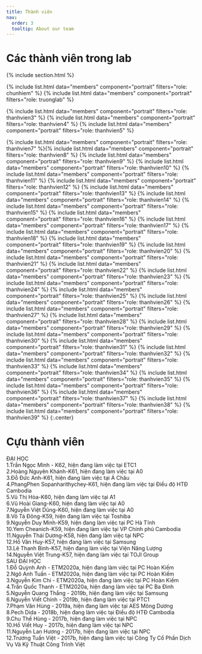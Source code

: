 ```yaml
---
title: Thành viên
nav:
  order: 3
  tooltip: About our team
---
```


# <i class="fas fa-users"></i>Các thành viên trong lab

{% include section.html %}


{%
  include list.html
  data="members"
  component="portrait"
  filters="role: chunhiem"
%}
{%
  include list.html
  data="members"
  component="portrait"
  filters="role: truonglab"
%}

<!-- {%
  include list.html
  data="members"
  component="portrait"
  filters="role: thanhvien1"
%}
{%
  include list.html
  data="members"
  component="portrait"
  filters="role: thanhvien2"
%} -->
{%
  include list.html
  data="members"
  component="portrait"
  filters="role: thanhvien3"
%}
{%
  include list.html
  data="members"
  component="portrait"
  filters="role: thanhvien4"
%}
{%
  include list.html
  data="members"
  component="portrait"
  filters="role: thanhvien5"
%}
<!-- {%
  include list.html
  data="members"
  component="portrait"
  filters="role: thanhvien6"
%} -->
{%
  include list.html
  data="members"
  component="portrait"
  filters="role: thanhvien7"
%}{%
  include list.html
  data="members"
  component="portrait"
  filters="role: thanhvien8"
%}
{%
  include list.html
  data="members"
  component="portrait"
  filters="role: thanhvien9"
%}
{%
  include list.html
  data="members"
  component="portrait"
  filters="role: thanhvien10"
%}
{%
  include list.html
  data="members"
  component="portrait"
  filters="role: thanhvien11"
%}
{%
  include list.html
  data="members"
  component="portrait"
  filters="role: thanhvien12"
%}
{%
  include list.html
  data="members"
  component="portrait"
  filters="role: thanhvien13"
%}
{%
  include list.html
  data="members"
  component="portrait"
  filters="role: thanhvien14"
%}
{%
  include list.html
  data="members"
  component="portrait"
  filters="role: thanhvien15"
%}
{%
  include list.html
  data="members"
  component="portrait"
  filters="role: thanhvien16"
%}
{%
  include list.html
  data="members"
  component="portrait"
  filters="role: thanhvien17"
%}
{%
  include list.html
  data="members"
  component="portrait"
  filters="role: thanhvien18"
%}
{%
  include list.html
  data="members"
  component="portrait"
  filters="role: thanhvien19"
%}
{%
  include list.html
  data="members"
  component="portrait"
  filters="role: thanhvien20"
%}
{%
  include list.html
  data="members"
  component="portrait"
  filters="role: thanhvien21"
%}
{%
  include list.html
  data="members"
  component="portrait"
  filters="role: thanhvien22"
%}
{%
  include list.html
  data="members"
  component="portrait"
  filters="role: thanhvien23"
%}
{%
  include list.html
  data="members"
  component="portrait"
  filters="role: thanhvien24"
%}
{%
  include list.html
  data="members"
  component="portrait"
  filters="role: thanhvien25"
%}
{%
  include list.html
  data="members"
  component="portrait"
  filters="role: thanhvien26"
%}
{%
  include list.html
  data="members"
  component="portrait"
  filters="role: thanhvien27"
%}
{%
  include list.html
  data="members"
  component="portrait"
  filters="role: thanhvien28"
%}
{%
  include list.html
  data="members"
  component="portrait"
  filters="role: thanhvien29"
%}
{%
  include list.html
  data="members"
  component="portrait"
  filters="role: thanhvien30"
%}
{%
  include list.html
  data="members"
  component="portrait"
  filters="role: thanhvien31"
%}
{%
  include list.html
  data="members"
  component="portrait"
  filters="role: thanhvien32"
%}
{%
  include list.html
  data="members"
  component="portrait"
  filters="role: thanhvien33"
%}
{%
  include list.html
  data="members"
  component="portrait"
  filters="role: thanhvien34"
%}
{%
  include list.html
  data="members"
  component="portrait"
  filters="role: thanhvien35"
%}
 {%
  include list.html
  data="members"
  component="portrait"
  filters="role: thanhvien36"
%} 
{%
  include list.html
  data="members"
  component="portrait"
  filters="role: thanhvien37"
%}
{%
  include list.html
  data="members"
  component="portrait"
  filters="role: thanhvien38"
%}
{%
  include list.html
  data="members"
  component="portrait"
  filters="role: thanhvien39"
%}
{:.center}

# <i class="fas fa-users"></i> Cựu thành viên    
ĐẠI HỌC <br>
1.Trần Ngọc Minh - K62, hiện đang làm việc tại ETC1<br>
2.Hoàng Nguyên Khánh-K61, hiện đang làm việc tại A0<br>
3.Đỗ Đức Anh-K61, hiện đang làm việc tại Á Châu<br>
4.PhangPhen Sopanharithychey-K61, hiện đang làm việc tại Điều độ HTĐ Cambodia<br>
5.Vũ Thị Hòa-K60, hiện đang làm việc tại A1<br>
6.Vũ Hoài Giang-K60, hiện đang làm việc tại A0<br>
7.Nguyễn Việt Dũng-K60, hiện đang làm việc tại A0<br>
8.Võ Tá Đông-K59, hiện đang làm việc tại Toshiba<br>
9.Nguyễn Duy Minh-K59, hiện đang làm việc tại PC Hà Tĩnh<br>
10.Yem Cheanich-K59, hiện đang làm việc tại VP Chính phủ Cambodia<br>
11.Nguyễn Thái Dương-K58, hiện đang làm việc tại NPC<br>
12.Hồ Văn Huy-K57, hiện đang làm việc tại Samsung<br>
13.Lê Thanh Bình-K57, hiện đang làm việc tại Viện Năng Lượng<br>
14.Nguyễn Việt Trung-K57, hiện đang làm việc tại TOJI Group <br>
SAU ĐẠI HỌC <br>
1.Đỗ Quỳnh Anh - ETM2020a, hiện đang làm việc tại PC Hoàn Kiếm <br>
2.Ngô Anh Tuấn - ETM2020a, hiện đang làm việc tại PC Hoàn Kiếm <br>
3.Nguyễn Kim Chi - ETM2020a, hiện đang làm việc tại PC Hoàn Kiếm <br>
4.Trần Quốc Thanh - ETM2020a, hiện đang làm việc tại PC Ba Đình <br>
5.Nguyễn Quang Thắng - 2019b, hiện đang làm việc tại Samsung <br>
6.Nguyễn Viết Chính - 2019b, hiện đang làm việc tại PTC1 <br>
7.Phạm Văn Hùng - 2019a, hiện đang làm việc tại AES Mông Dương <br>
8.Pech Dida - 2018b, hiện đang làm việc tại Điều độ HTĐ Cambodia <br>
9.Chu Thế Hùng - 2017b, hiện đang làm việc tại NPC <br>
10.Hồ Viết Huy - 2017b, hiện đang làm việc tại NPC <br>
11.Nguyễn Lan Hương - 2017b, hiện đang làm việc tại NPC <br>
12.Trương Tuấn Việt - 2017b, hiện đang làm việc tại Công Ty Cổ Phần Dịch Vụ Và Kỹ Thuật Công Trình Việt <br>


